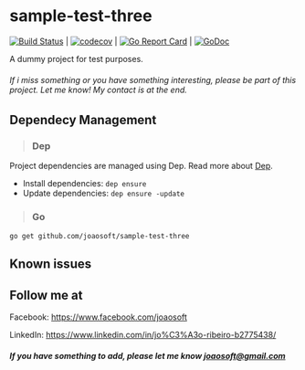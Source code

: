 # sample-test-three
[![Build Status](https://travis-ci.org/joaosoft/sample-test-three.svg?branch=master)](https://travis-ci.org/joaosoft/sample-test-three) | [![codecov](https://codecov.io/gh/joaosoft/sample-test-three/branch/master/graph/badge.svg)](https://codecov.io/gh/joaosoft/sample-test-three) | [![Go Report Card](https://goreportcard.com/badge/github.com/joaosoft/sample-test-three)](https://goreportcard.com/report/github.com/joaosoft/sample-test-three) | [![GoDoc](https://godoc.org/github.com/joaosoft/sample-test-three?status.svg)](https://godoc.org/github.com/joaosoft/sample-test-three)

A dummy project for test purposes.

###### If i miss something or you have something interesting, please be part of this project. Let me know! My contact is at the end.

## Dependecy Management 
>### Dep

Project dependencies are managed using Dep. Read more about [Dep](https://github.com/golang/dep).
* Install dependencies: `dep ensure`
* Update dependencies: `dep ensure -update`


>### Go
```
go get github.com/joaosoft/sample-test-three
```

## Known issues

## Follow me at
Facebook: https://www.facebook.com/joaosoft

LinkedIn: https://www.linkedin.com/in/jo%C3%A3o-ribeiro-b2775438/

##### If you have something to add, please let me know joaosoft@gmail.com
